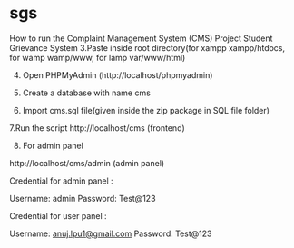 # sgs
How to run the Complaint Management System (CMS) Project
Student Grievance System
3.Paste inside root directory(for xampp xampp/htdocs, for wamp wamp/www, for lamp var/www/html)

4. Open PHPMyAdmin (http://localhost/phpmyadmin)

5. Create a database with name cms

6. Import cms.sql file(given inside the zip package in SQL file folder)

7.Run the script http://localhost/cms (frontend)

8. For admin panel

http://localhost/cms/admin  (admin panel)

Credential for admin panel :

Username: admin 
Password: Test@123

Credential for user panel :

Username: anuj.lpu1@gmail.com
Password: Test@123
